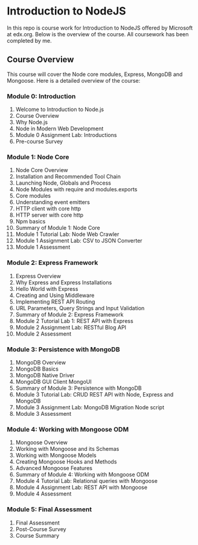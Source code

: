 # Introduction to NodeJS

In this repo is course work for Introduction to NodeJS offered by Microsoft at edx.org. Below is the overview of the course. All coursework has been completed by me.

## Course Overview
This course will cover the Node core modules, Express, MongoDB and Mongoose. Here is a detailed overview of the course:

### Module 0: Introduction

1. Welcome to Introduction to Node.js
2. Course Overview
3. Why Node.js
4. Node in Modern Web Development
5. Module 0 Assignment Lab: Introductions
6. Pre-course Survey

### Module 1: Node Core

1. Node Core Overview
2. Installation and Recommended Tool Chain
3. Launching Node, Globals and Process
4. Node Modules with require and modules.exports
5. Core modules
6. Understanding event emitters
7. HTTP client with core http
8. HTTP server with core http
9. Npm basics
10. Summary of Module 1: Node Core
11. Module 1 Tutorial Lab: Node Web Crawler
12. Module 1 Assignment Lab: CSV to JSON Converter
13. Module 1 Assessment

### Module 2: Express Framework

1. Express Overview
2. Why Express and Express Installations
3. Hello World with Express
4. Creating and Using Middleware
5. Implementing REST API Routing
6. URL Parameters, Query Strings and Input Validation
7. Summary of Module 2: Express Framework
8. Module 2 Tutorial Lab 1: REST API with Express 
9. Module 2 Assignment Lab: RESTful Blog API
10. Module 2 Assessment

### Module 3: Persistence with MongoDB

1. MongoDB Overview
2. MongoDB Basics
3. MongoDB Native Driver
4. MongoDB GUI Client MongoUI
5. Summary of Module 3: Persistence with MongoDB
6. Module 3 Tutorial Lab: CRUD REST API with Node, Express and MongoDB
7. Module 3 Assignment Lab: MongoDB Migration Node script
8. Module 3 Assessment

### Module 4: Working with Mongoose ODM

1. Mongoose Overview
2. Working with Mongoose and its Schemas
3. Working with Mongoose Models
4. Creating Mongoose Hooks and Methods
5. Advanced Mongoose Features
6. Summary of Module 4: Working with Mongoose ODM
7. Module 4 Tutorial Lab: Relational queries with Mongoose
8. Module 4 Assignment Lab: REST API with Mongoose
9. Module 4 Assessment

### Module 5: Final Assessment

1. Final Assessment
2. Post-Course Survey
3. Course Summary
